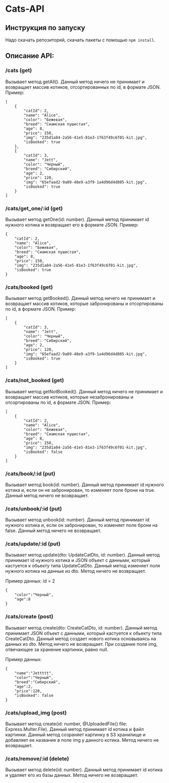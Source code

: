 # Cats-API
## Инструкция по запуску
Надо скачать репозиторий, скачать пакеты с помощью ```npm install```. 

## Описание API:

### /cats (get)
Вызывает метод getAll(). Данный метод ничего не принимает и возвращает массив котиков, отсортированных по id, в формате JSON.
Пример:
```
[
    {
        "catId": 2,
        "name": "Alice",
        "color": "Бежевая",
        "breed": "Сиамская пушистая",
        "age": 8,
        "price": 150,
        "img": "235d1a84-2a56-41e5-81e3-1f63f49c6f01-kit.jpg",
        "isBooked": true
    },
    {
        "catId": 3,
        "name": "Jett",
        "color": "Черный",
        "breed": "Сибирский",
        "age": 2,
        "price": 120,
        "img": "65efaad2-9a09-48e9-a3f9-1a4d96d4d805-kit.jpg",
        "isBooked": true
    }
]
```

### /cats/get_one/:id (get)
Вызывает метод getOne(id: number). Данный метод принимает id нужного котика и возвращает его в формате JSON.
Пример:
```
{
    "catId": 2,
    "name": "Alice",
    "color": "Бежевая",
    "breed": "Сиамская пушистая",
    "age": 8,
    "price": 150,
    "img": "235d1a84-2a56-41e5-81e3-1f63f49c6f01-kit.jpg",
    "isBooked": true
}
```

### /cats/booked (get)
Вызывает метод getBooked(). Данный метод ничего не принимает и возвращает массив котиков, которые забронированы и отсортированы по id, в формате JSON.
Пример:
```
[
    {
        "catId": 3,
        "name": "Jett",
        "color": "Черный",
        "breed": "Сибирский",
        "age": 2,
        "price": 120,
        "img": "65efaad2-9a09-48e9-a3f9-1a4d96d4d805-kit.jpg",
        "isBooked": true
    }
]
```

### /cats/not_booked (get)
Вызывает метод getNotBooked(). Данный метод ничего не принимает и возвращает массив котиков, которые незабронированы и отсортированы по id, в формате JSON.
Пример:
```
[
    {
        "catId": 2,
        "name": "Alice",
        "color": "Бежевая",
        "breed": "Сиамская пушистая",
        "age": 8,
        "price": 150,
        "img": "235d1a84-2a56-41e5-81e3-1f63f49c6f01-kit.jpg",
        "isBooked": false
    }
]
```
### /cats/book/:id (put)
Вызывает метод book(id: number). Данный метод принимает id нужного котика и, если он не забронирован, то изменяет поле брони на true. Данный метод ничего не возвращает.

### /cats/unbook/:id (put)
Вызывает метод unbook(id: number). Данный метод принимает id нужного котика и, если он забронирован, то изменяет поле брони на false. Данный метод ничего не возвращает.

### /cats/update/:id (put)
Вызывает метод update(dto: UpdateCatDto, id: number). Данный метод принимает id нужного котика и JSON объект с данными, который кастуется к обьекту типа UpdateCatDto. Данный метод изменяет поля нужного котика на данные из dto. Метод ничего не возвращает.

Пример данных:
id = 2
```
{
    "color":"Черный",
    "age":8
}
```

### /cats/create (post)
Вызывает метод create(dto: CreateCatDto, id: number). Данный метод принимает JSON объект с данными, который кастуется к обьекту типа СreateCatDto. Данный метод создает нового котика основываясь на данных из dto. Метод ничего не возвращает. При создание поле img, отвечающее за хранение картинки, равно null.

Пример данных:
```
{
    "name":"Jettttt",
    "color":"Черный",
    "breed":"Сибирский",
    "age":2,
    "price":120,
    "isBooked": false
}
```

### /cats/upload_img (post)
Вызывает метод create(id: number, @UploadedFile() file: Express.Multer.File). Данный метод принимает id котика и файл картинки. Данный метод созраняет картинку в S3 хранилище и добавляет ее название в поле img у данного котика. Метод ничего не возвращает.

### /cats/remove/:id (delete)
Вызывает метод delete(id: number). Данный метод принимает id котика и удаляет его из базы данных. Метод ничего не возвращает.


